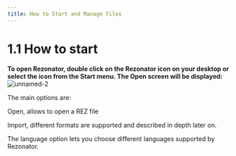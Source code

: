 ```yaml
---
title: How to Start and Manage Files
---
```

1.1	How to start
=====
**To open Rezonator, double click on the Rezonator icon on your desktop or select the icon from the Start menu. The Open screen will be displayed:**
![unnamed-2](https://user-images.githubusercontent.com/77072787/130671253-af155cea-03bc-4fb6-b16f-ef38339f7573.png)

The main options are:

Open, allows to open a REZ file

Import, different formats are supported and described in depth later on.

The language option lets you choose different languages supported by Rezonator. 

